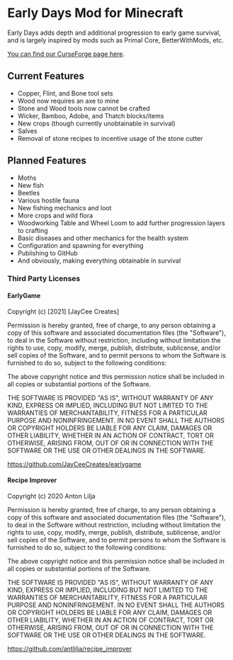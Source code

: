 # Early Days Mod for Minecraft

Early Days adds depth and additional progression to early game survival, and is largely inspired by mods such as Primal Core, BetterWithMods, etc.

[You can find our CurseForge page here](https://www.curseforge.com/minecraft/mc-mods/early-days).

## Current Features

- Copper, Flint, and Bone tool sets
- Wood now requires an axe to mine
- Stone and Wood tools now cannot be crafted
- Wicker, Bamboo, Adobe, and Thatch blocks/items
- New crops (though currently unobtainable in survival)
- Salves
- Removal of stone recipes to incentive usage of the stone cutter

## Planned Features

- Moths
- New fish
- Beetles
- Various hostile fauna
- New fishing mechanics and loot
- More crops and wild flora
- Woodworking Table and Wheel Loom to add further progression layers to crafting
- Basic diseases and other mechanics for the health system
- Configuration and spawning for everything
- Publishing to GitHub
- And obviously, making everything obtainable in survival

### Third Party Licenses

#### EarlyGame 

Copyright (c) [2021] [JayCee Creates]

Permission is hereby granted, free of charge, to any person obtaining a copy
of this software and associated documentation files (the "Software"), to deal
in the Software without restriction, including without limitation the rights
to use, copy, modify, merge, publish, distribute, sublicense, and/or sell
copies of the Software, and to permit persons to whom the Software is
furnished to do so, subject to the following conditions:

The above copyright notice and this permission notice shall be included in all
copies or substantial portions of the Software.

THE SOFTWARE IS PROVIDED "AS IS", WITHOUT WARRANTY OF ANY KIND, EXPRESS OR
IMPLIED, INCLUDING BUT NOT LIMITED TO THE WARRANTIES OF MERCHANTABILITY,
FITNESS FOR A PARTICULAR PURPOSE AND NONINFRINGEMENT. IN NO EVENT SHALL THE
AUTHORS OR COPYRIGHT HOLDERS BE LIABLE FOR ANY CLAIM, DAMAGES OR OTHER
LIABILITY, WHETHER IN AN ACTION OF CONTRACT, TORT OR OTHERWISE, ARISING FROM,
OUT OF OR IN CONNECTION WITH THE SOFTWARE OR THE USE OR OTHER DEALINGS IN THE
SOFTWARE.

https://github.com/JayCeeCreates/earlygame

#### Recipe Improver

Copyright (c) 2020 Anton Lilja

Permission is hereby granted, free of charge, to any person obtaining a copy
of this software and associated documentation files (the "Software"), to deal
in the Software without restriction, including without limitation the rights
to use, copy, modify, merge, publish, distribute, sublicense, and/or sell
copies of the Software, and to permit persons to whom the Software is
furnished to do so, subject to the following conditions:

The above copyright notice and this permission notice shall be included in
all copies or substantial portions of the Software.

THE SOFTWARE IS PROVIDED "AS IS", WITHOUT WARRANTY OF ANY KIND, EXPRESS OR
IMPLIED, INCLUDING BUT NOT LIMITED TO THE WARRANTIES OF MERCHANTABILITY,
FITNESS FOR A PARTICULAR PURPOSE AND NONINFRINGEMENT. IN NO EVENT SHALL THE
AUTHORS OR COPYRIGHT HOLDERS BE LIABLE FOR ANY CLAIM, DAMAGES OR OTHER
LIABILITY, WHETHER IN AN ACTION OF CONTRACT, TORT OR OTHERWISE, ARISING FROM,
OUT OF OR IN CONNECTION WITH THE SOFTWARE OR THE USE OR OTHER DEALINGS IN
THE SOFTWARE.

https://github.com/antlilja/recipe_improver